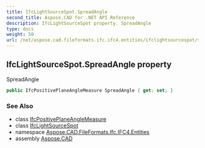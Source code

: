 ```yaml
---
title: IfcLightSourceSpot.SpreadAngle
second_title: Aspose.CAD for .NET API Reference
description: IfcLightSourceSpot property. SpreadAngle
type: docs
weight: 50
url: /net/aspose.cad.fileformats.ifc.ifc4.entities/ifclightsourcespot/spreadangle/
---
```

## IfcLightSourceSpot.SpreadAngle property

SpreadAngle

```csharp
public IfcPositivePlaneAngleMeasure SpreadAngle { get; set; }
```

### See Also

* class [IfcPositivePlaneAngleMeasure](../../../aspose.cad.fileformats.ifc.ifc4.types/ifcpositiveplaneanglemeasure/)
* class [IfcLightSourceSpot](../)
* namespace [Aspose.CAD.FileFormats.Ifc.IFC4.Entities](../../ifclightsourcespot/)
* assembly [Aspose.CAD](../../../)


